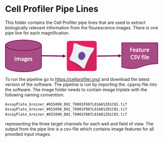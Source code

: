 # Cell Profiler Pipe Lines

This folder contains the Cell Profiler pipe lines that are used to extract biologically relevant information from the flourescence images. There is one pipe line for each magnification. 

<img src="cp_pipeline.png" align="center" >

To run the pipeline go to https://cellprofiler.org/ and download the latest version of the software. The pipeline is run by importing the .cpproj-file into the software. The image folder needs to contain image triplets with the following naming convention:

```sh
AssayPlate_Greiner_#655090_D02_T0001F007L01A01Z01C01.tif
AssayPlate_Greiner_#655090_D02_T0001F007L01A01Z01C02.tif
AssayPlate_Greiner_#655090_D02_T0001F007L01A01Z01C03.tif
```
representing the three target channels for each well and field of view. The output from the pipe line is a csv-file which contains image features for all provided input images. 
